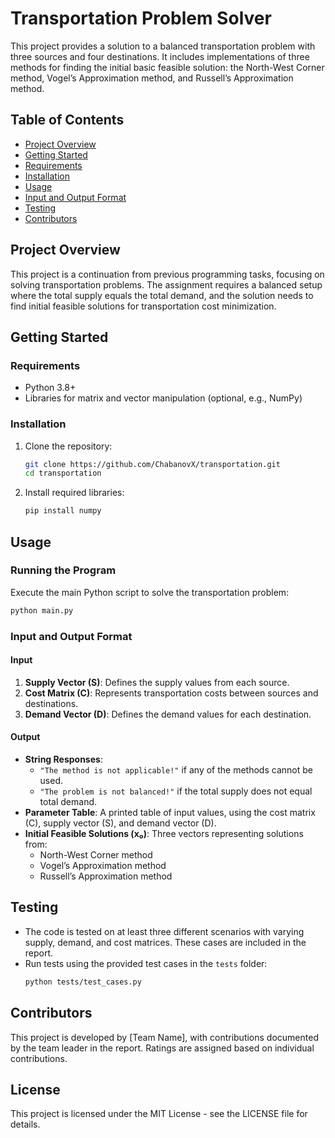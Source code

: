 
# Transportation Problem Solver

This project provides a solution to a balanced transportation problem with three sources and four destinations. It includes implementations of three methods for finding the initial basic feasible solution: the North-West Corner method, Vogel’s Approximation method, and Russell’s Approximation method.

## Table of Contents
- [Project Overview](#project-overview)
- [Getting Started](#getting-started)
- [Requirements](#requirements)
- [Installation](#installation)
- [Usage](#usage)
- [Input and Output Format](#input-and-output-format)
- [Testing](#testing)
- [Contributors](#contributors)

## Project Overview
This project is a continuation from previous programming tasks, focusing on solving transportation problems. The assignment requires a balanced setup where the total supply equals the total demand, and the solution needs to find initial feasible solutions for transportation cost minimization.

## Getting Started

### Requirements
- Python 3.8+
- Libraries for matrix and vector manipulation (optional, e.g., NumPy)

### Installation
1. Clone the repository:
   ```bash
   git clone https://github.com/ChabanovX/transportation.git
   cd transportation
   ```
2. Install required libraries:
   ```bash
   pip install numpy
   ```

## Usage

### Running the Program
Execute the main Python script to solve the transportation problem:
```bash
python main.py
```

### Input and Output Format

#### Input
1. **Supply Vector (S)**: Defines the supply values from each source.
2. **Cost Matrix (C)**: Represents transportation costs between sources and destinations.
3. **Demand Vector (D)**: Defines the demand values for each destination.

#### Output
- **String Responses**:
  - `"The method is not applicable!"` if any of the methods cannot be used.
  - `"The problem is not balanced!"` if the total supply does not equal total demand.
- **Parameter Table**: A printed table of input values, using the cost matrix (C), supply vector (S), and demand vector (D).
- **Initial Feasible Solutions (x₀)**: Three vectors representing solutions from:
  - North-West Corner method
  - Vogel’s Approximation method
  - Russell’s Approximation method

## Testing
- The code is tested on at least three different scenarios with varying supply, demand, and cost matrices. These cases are included in the report.
- Run tests using the provided test cases in the `tests` folder:
  ```bash
  python tests/test_cases.py
  ```

## Contributors
This project is developed by [Team Name], with contributions documented by the team leader in the report. Ratings are assigned based on individual contributions.

## License
This project is licensed under the MIT License - see the LICENSE file for details.
